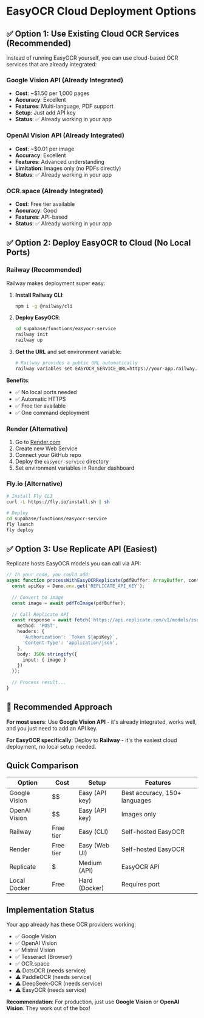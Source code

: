# EasyOCR Cloud Deployment Options

## ✅ Option 1: Use Existing Cloud OCR Services (Recommended)

Instead of running EasyOCR yourself, you can use cloud-based OCR services that are already integrated:

### Google Vision API (Already Integrated)
- **Cost**: ~$1.50 per 1,000 pages
- **Accuracy**: Excellent
- **Features**: Multi-language, PDF support
- **Setup**: Just add API key
- **Status**: ✅ Already working in your app

### OpenAI Vision API (Already Integrated)
- **Cost**: ~$0.01 per image
- **Accuracy**: Excellent
- **Features**: Advanced understanding
- **Limitation**: Images only (no PDFs directly)
- **Status**: ✅ Already working in your app

### OCR.space (Already Integrated)
- **Cost**: Free tier available
- **Accuracy**: Good
- **Features**: API-based
- **Status**: ✅ Already working in your app

## ✅ Option 2: Deploy EasyOCR to Cloud (No Local Ports)

### Railway (Recommended)

Railway makes deployment super easy:

1. **Install Railway CLI**:
   ```bash
   npm i -g @railway/cli
   ```

2. **Deploy EasyOCR**:
   ```bash
   cd supabase/functions/easyocr-service
   railway init
   railway up
   ```

3. **Get the URL** and set environment variable:
   ```bash
   # Railway provides a public URL automatically
   railway variables set EASYOCR_SERVICE_URL=https://your-app.railway.app
   ```

**Benefits**:
- ✅ No local ports needed
- ✅ Automatic HTTPS
- ✅ Free tier available
- ✅ One command deployment

### Render (Alternative)

1. Go to [Render.com](https://render.com)
2. Create new Web Service
3. Connect your GitHub repo
4. Deploy the `easyocr-service` directory
5. Set environment variables in Render dashboard

### Fly.io (Alternative)

```bash
# Install Fly CLI
curl -L https://fly.io/install.sh | sh

# Deploy
cd supabase/functions/easyocr-service
fly launch
fly deploy
```

## ✅ Option 3: Use Replicate API (Easiest)

Replicate hosts EasyOCR models you can call via API:

```typescript
// In your code, you could add:
async function processWithEasyOCRReplicate(pdfBuffer: ArrayBuffer, contentType: string): Promise<OCRResult> {
  const apiKey = Deno.env.get('REPLICATE_API_KEY');
  
  // Convert to image
  const image = await pdfToImage(pdfBuffer);
  
  // Call Replicate API
  const response = await fetch('https://api.replicate.com/v1/models/zsxkib/easyocr/predictions', {
    method: 'POST',
    headers: {
      'Authorization': `Token ${apiKey}`,
      'Content-Type': 'application/json',
    },
    body: JSON.stringify({
      input: { image }
    })
  });
  
  // Process result...
}
```

## 🎯 Recommended Approach

**For most users**: Use **Google Vision API** - it's already integrated, works well, and you just need to add an API key.

**For EasyOCR specifically**: Deploy to **Railway** - it's the easiest cloud deployment, no local setup needed.

## Quick Comparison

| Option | Cost | Setup | Features |
|--------|------|-------|----------|
| Google Vision | $$ | Easy (API key) | Best accuracy, 150+ languages |
| OpenAI Vision | $$ | Easy (API key) | Images only |
| Railway | Free tier | Easy (CLI) | Self-hosted EasyOCR |
| Render | Free tier | Easy (Web UI) | Self-hosted EasyOCR |
| Replicate | $ | Medium (API) | EasyOCR API |
| Local Docker | Free | Hard (Docker) | Requires port |

## Implementation Status

Your app already has these OCR providers working:
- ✅ Google Vision
- ✅ OpenAI Vision  
- ✅ Mistral Vision
- ✅ Tesseract (Browser)
- ✅ OCR.space
- ⚠️ DotsOCR (needs service)
- ⚠️ PaddleOCR (needs service)
- ⚠️ DeepSeek-OCR (needs service)
- ⚠️ EasyOCR (needs service)

**Recommendation**: For production, just use **Google Vision** or **OpenAI Vision**. They work out of the box!

